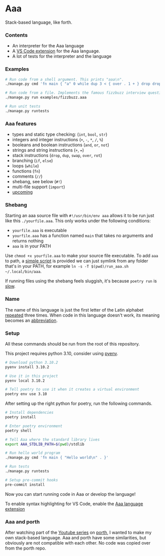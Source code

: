 # Aaa
Stack-based language, like forth.

### Contents
* An interpreter for the Aaa language
* A [VS Code extension](./aaa-vscode-extension/README.md) for the Aaa language.
* A lot of tests for the interpreter and the language

### Examples
```sh
# Run code from a shell argument. This prints "aaa\n".
./manage.py cmd 'fn main { "a" 0 while dup 3 < { over . 1 + } drop drop "\n" . }'

# Run code from a file. Implements the famous fizzbuzz interview question.
./manage.py run examples/fizzbuzz.aaa

# Run unit tests
./manage.py runtests
```

### Aaa features
- types and static type checking: (`int`, `bool`, `str`)
- integers and integer instructions (`+`, `-`, `*`, `/`, `%`)
- booleans and boolean instructions (`and`, `or`, `not`)
- strings and string instructions (`+`, `=`)
- stack instructions (`drop`, `dup`, `swap`, `over`, `rot`)
- branching (`if`, `else`)
- loops (`while`)
- functions (`fn`)
- comments (`//`)
- shebang, see below (`#!`)
- multi-file support (`import`)
- [upcoming](./TODO.md)

### Shebang

Starting an aaa source file with `#!/usr/bin/env aaa` allows it to be run just like this `./yourfile.aaa`.
This only works under the following conditions:
* `yourfile.aaa` is executable
* `yourfile.aaa` has a function named `main` that takes no arguments and returns nothing
* `aaa` is in your PATH

Use `chmod +x yourfile.aaa` to make your source file executable. To add `aaa` to path, a [simple script](./run_aaa.sh) is provided we can just symlink from any folder that's in your PATH, for example `ln -s -T $(pwd)/run_aaa.sh ~/.local/bin/aaa`.

If running files using the shebang feels sluggish, it's because `poetry run` is [slow](https://github.com/python-poetry/poetry/issues/3502).

### Name
The name of this language is just the first letter of the Latin alphabet [repeated](#Examples) three times. When code in this language doesn't work, its meaning becomes an [abbreviation](https://en.uncyclopedia.co/wiki/AAAAAAAAA!).

### Setup
All these commands should be run from the root of this repository.

This project requires python 3.10, consider using [pyenv](https://github.com/pyenv/pyenv).

```sh
# Download python 3.10.2
pyenv install 3.10.2

# Use it in this project
pyenv local 3.10.2

# Tell poetry to use it when it creates a virtual environment
poetry env use 3.10
```

After setting up the right python for poetry, run the following commands.

```sh
# Install dependencies
poetry install

# Enter poetry environment
poetry shell

# Tell Aaa where the standard library lives
export AAA_STDLIB_PATH=$(pwd)/stdlib

# Run hello world program
./manage.py cmd 'fn main { "Hello world\n" . }'

# Run tests
./manage.py runtests

# Setup pre-commit hooks
pre-commit install
```

Now you can start running code in Aaa or develop the language!

To enable syntax highlighting for VS Code, enable the [Aaa language extension](./aaa-vscode-extension/README.md)


### Aaa and porth
After watching part of the [Youtube series](https://www.youtube.com/playlist?list=PLpM-Dvs8t0VbMZA7wW9aR3EtBqe2kinu4) on [porth](https://gitlab.com/tsoding/porth), I wanted to make my own stack-based language. Aaa and porth have some similarities, but obviously are not compatible with each other. No code was copied over from the porth repo.
